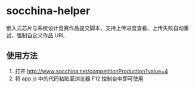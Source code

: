 # socchina-helper

嵌入式芯片与系统设计竞赛作品提交脚本，支持上传进度查看、上传失败自动重试、强制自定义作品 URL

## 使用方法

1. 打开 http://www.socchina.net/competitionProduction?value=4
2. 将 app.js 中的代码粘贴至浏览器 F12 控制台中即可使用

